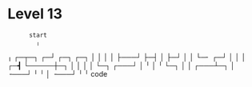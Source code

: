 Level 13
========

          start
            ╷
  ╷ ┌─┬─┐ ┌─┘ ┌─┐ ┌─┐
  │ │ │ │ ├───┘ ├─┤ │
  ├─┘ │ │ └─╴ ┌─┘ │ │
  │ ┌─┫ └─────┼─┐ │ │
  │ │ └─┐ ┌───┘ │ ╵ │
  ╵ └─┐ │ │ ┌───┴─┐ │
  ╶───┘ ╵ ╵ │ ╶───┘ ╵
            ╵
          code
